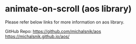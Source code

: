 # animate-on-scroll (aos library)
Please refer below links for more information on aos library.

GitHub Repo: https://github.com/michalsnik/aos
https://michalsnik.github.io/aos/
